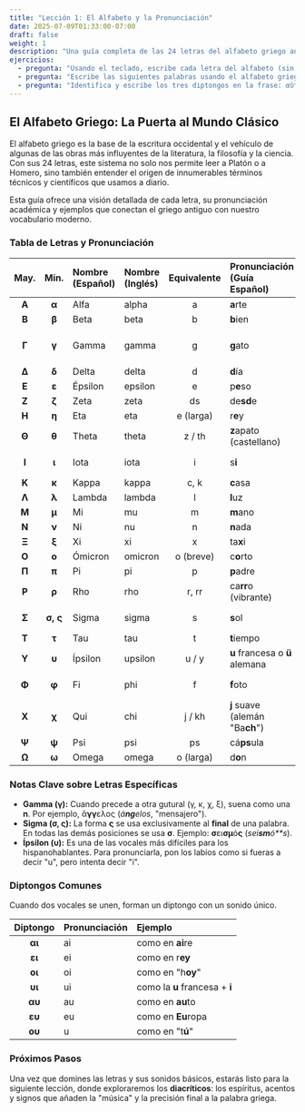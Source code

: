 ```yaml
---
title: "Lección 1: El Alfabeto y la Pronunciación"
date: 2025-07-09T01:33:00-07:00
draft: false
weight: 1
description: "Una guía completa de las 24 letras del alfabeto griego antiguo, su pronunciación y los diptongos comunes. La base para empezar a leer griego ático."
ejercicios:
  - pregunta: "Usando el teclado, escribe cada letra del alfabeto (sin mirar la tabla) en mayúscula y minúscula."
  - pregunta: "Escribe las siguientes palabras usando el alfabeto griego: 'logos', 'pathos', 'cosmos'."
  - pregunta: "Identifica y escribe los tres diptongos en la frase: αὐτοῖς ποιεῖ εὖ."
---
```


## El Alfabeto Griego: La Puerta al Mundo Clásico

El alfabeto griego es la base de la escritura occidental y el vehículo de algunas de las obras más influyentes de la literatura, la filosofía y la ciencia. Con sus 24 letras, este sistema no solo nos permite leer a Platón o a Homero, sino también entender el origen de innumerables términos técnicos y científicos que usamos a diario.

Esta guía ofrece una visión detallada de cada letra, su pronunciación académica y ejemplos que conectan el griego antiguo con nuestro vocabulario moderno.

### Tabla de Letras y Pronunciación

| May. | Min. | Nombre (Español) | Nombre (Inglés) | Equivalente | Pronunciación (Guía Español) | Pronunciación (English Guide) |
|:---:|:---:|:---|:---|:---:|:---|:---|
| **Α** | **α** | Alfa | alpha | a | **a**rte | f**a**ther |
| **Β** | **β** | Beta | beta | b | **b**ien | **b**ed |
| **Γ** | **γ** | Gamma | gamma | g | **g**ato | **g**o; nasalized **n** before γ, κ, χ, ξ |
| **Δ** | **δ** | Delta | delta | d | **d**ía | **d**og |
| **Ε** | **ε** | Épsilon | epsilon | e | p**e**so | m**e**t |
| **Ζ** | **ζ** | Zeta | zeta | ds | de**sd**e | wi**sd**om |
| **Η** | **η** | Eta | eta | e (larga) | r**e**y | **ai**r |
| **Θ** | **θ** | Theta | theta | z / th | **z**apato (castellano) | **th**ing |
| **Ι** | **ι** | Iota | iota | i | s**i** | p**i**t (corta); p**i**zza (larga) |
| **Κ** | **κ** | Kappa | kappa | c, k | **c**asa | **k**ing |
| **Λ** | **λ** | Lambda | lambda | l | **l**uz | **l**amp |
| **Μ** | **μ** | Mi | mu | m | **m**ano | **m**oose |
| **Ν** | **ν** | Ni | nu | n | **n**ada | **n**ame |
| **Ξ** | **ξ** | Xi | xi | x | ta**x**i | fo**x** |
| **Ο** | **ο** | Ómicron | omicron | o (breve) | c**o**rto | **o**ff |
| **Π** | **π** | Pi | pi | p | **p**adre | **p**in |
| **Ρ** | **ρ** | Rho | rho | r, rr | ca**rr**o (vibrante) | rolled **r** |
| **Σ** | **σ, ς** | Sigma | sigma | s | **s**ol | **s**ong; **z** before β, γ, δ, μ |
| **Τ** | **τ** | Tau | tau | t | **t**iempo | **t**alk |
| **Υ** | **υ** | Ípsilon | upsilon | u / y | **u** francesa o **ü** alemana | French **u**; **oo** in f**oo**t |
| **Φ** | **φ** | Fi | phi | f | **f**oto | u**ph**ill o tele**ph**one |
| **Χ** | **χ** | Qui | chi | j / kh | **j** suave (alemán "Ba**ch**") | bac**kh**and |
| **Ψ** | **ψ** | Psi | psi | ps | cá**ps**ula | ti**ps**y |
| **Ω** | **ω** | Omega | omega | o (larga) | d**o**n | l**aw** |

### Notas Clave sobre Letras Específicas

* **Gamma (γ):** Cuando precede a otra gutural (γ, κ, χ, ξ), suena como una **n**. Por ejemplo, ἄ**γγ**ελος (*á**ng**elos*, "mensajero").
* **Sigma (σ, ς):** La forma **ς** se usa exclusivamente al **final** de una palabra. En todas las demás posiciones se usa **σ**. Ejemplo: **σ**ει**σμ**ό**ς** (*sei**sm**ó**s*).
* **Ípsilon (υ):** Es una de las vocales más difíciles para los hispanohablantes. Para pronunciarla, pon los labios como si fueras a decir "u", pero intenta decir "i".

### Diptongos Comunes

Cuando dos vocales se unen, forman un diptongo con un sonido único.

| Diptongo | Pronunciación | Ejemplo |
| :---: | :--- | :--- |
| **αι** | ai | como en **ai**re |
| **ει** | ei | como en r**ey** |
| **οι** | oi | como en "h**oy**" |
| **υι** | ui | como la **u** francesa + **i** |
| **αυ** | au | como en **au**to |
| **ευ** | eu | como en **Eu**ropa |
| **ου** | u | como en "t**ú**" |

### Próximos Pasos

Una vez que domines las letras y sus sonidos básicos, estarás listo para la siguiente lección, donde exploraremos los **diacríticos**: los espíritus, acentos y signos que añaden la "música" y la precisión final a la palabra griega.